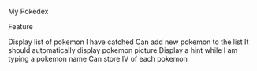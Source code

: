 My Pokedex

Feature

Display list of pokemon I have catched
Can add new pokemon to the list
It should automatically display pokemon picture
Display a hint while I am typing a pokemon name
Can store IV of each pokemon